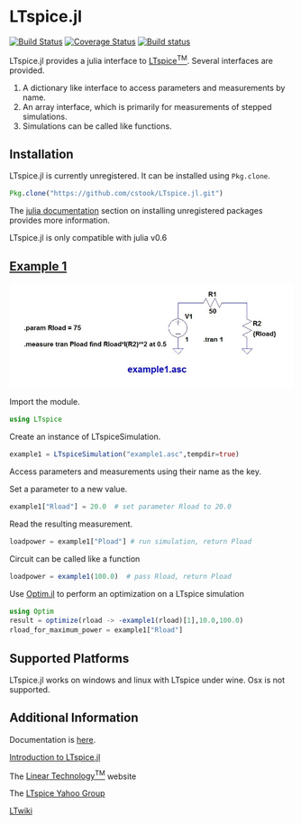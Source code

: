 # LTspice.jl

[![Build Status](https://travis-ci.org/cstook/LTspice.jl.svg?branch=master)](https://travis-ci.org/cstook/LTspice.jl)
[![Coverage Status](https://coveralls.io/repos/github/cstook/LTspice.jl/badge.svg?branch=master)](https://coveralls.io/github/cstook/LTspice.jl?branch=master)
[![Build status](https://ci.appveyor.com/api/projects/status/uf5kr5bb7xvd8wrp/branch/master?svg=true)](https://ci.appveyor.com/project/cstook/ltspice-jl/branch/master)

LTspice.jl provides a julia interface to [LTspice<sup>TM</sup>](http://www.linear.com/designtools/software/#LTspice).  Several interfaces are provided.

1. A dictionary like interface to access parameters and measurements by name.
2. An array interface, which is primarily for measurements of stepped simulations.
3. Simulations can be called like functions.

## Installation

LTspice.jl is currently unregistered.  It can be installed using ```Pkg.clone```.
```julia
Pkg.clone("https://github.com/cstook/LTspice.jl.git")
```
The [julia documentation](http://docs.julialang.org) section on installing unregistered packages provides more information.

LTspice.jl is only compatible with julia v0.6

## [Example 1](https://github.com/cstook/LTspice.jl/blob/master/examples/example%201/example1.ipynb)

<img src="https://github.com/cstook/LTspice.jl/blob/master/examples/example%201/example1.jpg">

Import the module.
```julia
using LTspice
```

Create an instance of LTspiceSimulation.
```julia
example1 = LTspiceSimulation("example1.asc",tempdir=true)
```

Access parameters and measurements using their name as the key.

Set a parameter to a new value.
```julia
example1["Rload"] = 20.0  # set parameter Rload to 20.0
```

Read the resulting measurement.
```julia
loadpower = example1["Pload"] # run simulation, return Pload
```

Circuit can be called like a function
```julia
loadpower = example1(100.0)  # pass Rload, return Pload
```

Use [Optim.jl](https://github.com/JuliaOpt/Optim.jl) to perform an optimization on a LTspice simulation

```julia
using Optim
result = optimize(rload -> -example1(rload)[1],10.0,100.0)
rload_for_maximum_power = example1["Rload"]
```
## Supported Platforms

LTspice.jl works on windows and linux with LTspice under wine.  Osx is not supported.

## Additional Information

Documentation is [here](http://cstook.github.io/LTspice.jl).

[Introduction to LTspice.jl](https://github.com/cstook/LTspice.jl/blob/master/docs/src/introduction.ipynb)

The [Linear Technology<sup>TM</sup>](http://www.linear.com) website

The [LTspice Yahoo Group](https://groups.yahoo.com/neo/groups/LTspice/info)

[LTwiki](http://www.ltwiki.org)
